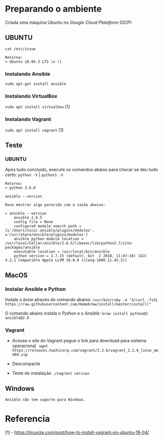 # Preparando o ambiente

Criada uma máquina Ubuntu no _Google Cloud Plataform_ (GCP)

## UBUNTU 
   `cat /etc/issue`
   
    Retorno:
    > Ubuntu 18.04.3 LTS \n \l

### Instalando Ansible
   `sudo apt-get install ansible`

### Instalando VirtualBox
   `sudo apt install virtualbox`  [1]

### Instalando Vagrant
   `sudo apt install vagrant` [1]

## Teste

### UBUNTU
Após tudo concluido, execute os comandos abaixo para checar se deu tudo certo:
    `python -V` | `python3 -V`

    Retorno:
    > python 3.6.8 

   `ansible --version`

    Deve mostrar algo parecido com a saída abaixo:

    > ansible --version
        ansible 2.6.5
        config file = None
        configured module search path = [u'/Users/nico/.ansible/plugins/modules', u'/usr/share/ansible/plugins/modules']
        ansible python module location = /usr/local/Cellar/ansible/2.6.5/libexec/lib/python2.7/site-packages/ansible
        executable location = /usr/local/bin/ansible
        python version = 2.7.15 (default, Oct  2 2018, 11:47:18) [GCC 4.2.1 Compatible Apple LLVM 10.0.0 (clang-1000.11.45.2)]


## MacOS

### Instalar Ansible e Python 

Instale o _brew_ através do comando abaixo:
    `/usr/bin/ruby -e "$(curl -fsSL https://raw.githubusercontent.com/Homebrew/install/master/install)"`

O comando abaixo instala o _Python_ e o _Ansible_:
    `brew install python@2 ansible@2.0`

### Vagrant
* Acesse o site do Vagrant pegue o link para download para sistema operacional
    ` wget https://releases.hashicorp.com/vagrant/2.2.6/vagrant_2.2.6_linux_amd64.zip`

* Descompacte

* Teste de instalação
    `./vagrant version`


## Windows
    Ansible não tem suporte para Windows.


# Referencia

[1] - https://linuxize.com/post/how-to-install-vagrant-on-ubuntu-18-04/